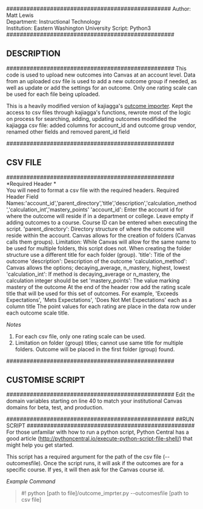 
#################################################
Author: Matt Lewis  
Department: Instructional Technology  
Institution: Eastern Washington University
Script: Python3
##################################################
## DESCRIPTION
##################################################
This code is used to upload new outcomes into Canvas at an account level. Data from an uploaded csv file is used to add a new outcome group if needed, as well as update or add the settings for an outcome. Only one rating scale can be used for each file being uploaded.

This is a heavily modified version of kajiagga's [outcome importer](https://github.com/kajigga/canvas-contrib/tree/master/API_Examples/import_outcomes/python). Kept the access to csv files through kajiagga's functions, rewrote most of the logic on process for searching, adding, updating outcomes modifided the kajiagga csv file: added columns for account_id and outcome group vendor, renamed other fields and removed parent_id field

##################################################
## CSV FILE
##################################################
*Required Header *   
You will need to format a csv file with the required headers.
Required Header Field Names:'account_id','parent_directory','title','description','calculation_method','calculation_int','mastery_points'
 'account_id': Enter the account id for where the outcome will reside if in a department or college.  Leave empty if adding outcomes to a course. Course ID can be entered when executing the script.
 'parent_directory': Directory structure of where the outcome will reside within the account. Canvas allows for the creation of folders (Canvas calls them groups).
   Limitation: While Canvas will allow for the same name to be used for multiple folders, this script does not. When creating the folder structure use a different title for each folder (group).
 'title': Title of the outcome
 'description': Description of the outcome
 'calculation_method': Canvas allows the options; decaying_average, n_mastery, highest, lowest
 'calculation_int': If method is decaying_average or n_mastery, the calculation integer should be set
 'mastery_points': The value marking mastery of the outcome
 At the end of the header row add the rating scale title that will be used for this set of outcomes. For example, 'Exceeds Expectations', 'Mets Expectations', 'Does Not Met Expectations' each as a column title
   The point values for each rating are place in the data row under each outcome scale title.

*Notes*
1. For each csv file, only one rating scale can be used.
2. Limitation on folder (group) titles; cannot use same title for multiple folders. Outcome will be placed in the first folder (group) found.


##################################################
## CUSTOMISE SCRIPT
##################################################
Edit the domain variables starting on line 40 to match your institutional Canvas domains for beta, test, and production.


##################################################
##RUN SCRIPT
##################################################
For those unfamilar with how to run a python script, Python Central has a good article (http://pythoncentral.io/execute-python-script-file-shell/) that might help you get started.

This script has a required argument for the path of the csv file (--outcomesfile). Once the script runs, it will ask if the outcomes are for a specific course. If yes, it will then ask for the Canvas course id.

*Example Command*  
>  #! python [path to file]/outcome_imprter.py --outcomesfile [path to csv file]
